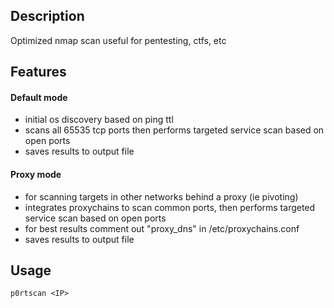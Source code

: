 <h2>Description</h2>

Optimized nmap scan useful for pentesting, ctfs, etc

<h2>Features</h2>

<h4>Default mode</h4>

- initial os discovery based on ping ttl
- scans all 65535 tcp ports then performs targeted service scan based on open ports
- saves results to output file

<h4>Proxy mode</h4>

- for scanning targets in other networks behind a proxy (ie pivoting)
- integrates proxychains to scan common ports, then performs targeted service scan based on open ports
- for best results comment out "proxy_dns" in /etc/proxychains.conf
- saves results to output file

<h2>Usage</h2>

`p0rtscan <IP>`

